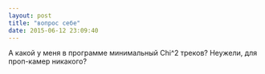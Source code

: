 ```yaml
---
layout: post
title: "вопрос себе"
date: 2015-06-12 23:09:40
---
```


А какой у меня в программе минимальный Chi^2 треков? Неужели, для проп-камер никакого?
